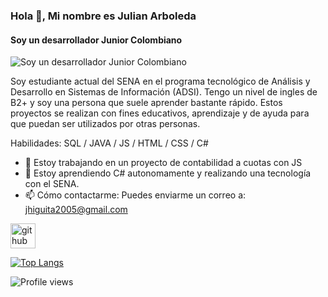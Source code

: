 ### Hola 👋, Mi nombre es Julian Arboleda
#### Soy un desarrollador Junior Colombiano
![Soy un desarrollador Junior Colombiano](https://previews.123rf.com/images/karpenkoilia/karpenkoilia1805/karpenkoilia180500027/102146167-concepto-de-web-de-l%C3%ADnea-de-vector-para-la-programaci%C3%B3n-banner-web-lineal-para-codificaci%C3%B3n-.jpg)

Soy estudiante actual del SENA en el programa tecnológico de Análisis y Desarrollo en Sistemas de Información (ADSI). Tengo un nivel de ingles de B2+ y soy una persona que suele aprender bastante rápido.
Estos proyectos se realizan con fines educativos, aprendizaje y de ayuda para que puedan ser utilizados por otras personas.

Habilidades: SQL / JAVA / JS / HTML / CSS / C#

- 🔭 Estoy trabajando en un proyecto de contabilidad a cuotas con JS 
- 🌱 Estoy aprendiendo C# autonomamente y realizando una tecnología con el SENA. 
- 📫 Cómo contactarme: Puedes enviarme un correo a: jhiguita2005@gmail.com 


[<img src='https://cdn.jsdelivr.net/npm/simple-icons@3.0.1/icons/github.svg' alt='github' height='40'>](https://github.com/JulianHiguita1)  

[![Top Langs](https://github-readme-stats.vercel.app/api/top-langs/?username=JulianHiguita1)](https://github.com/anuraghazra/github-readme-stats)

![Profile views](https://gpvc.arturio.dev/JulianHiguita1)  
